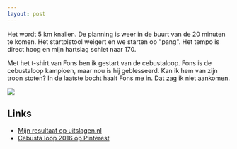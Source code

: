 ```yaml
---
layout: post
---
```


Het wordt 5 km knallen. De planning is weer in de buurt van de 20 minuten te komen. Het startpistool weigert en we starten op "pang". Het tempo is direct hoog en mijn hartslag schiet naar 170.

Met het t-shirt van Fons ben ik gestart van de cebustaloop. Fons is de cebustaloop kampioen, maar nou is hij geblesseerd. Kan ik hem van zijn troon stoten? In de laatste bocht haalt Fons me in. Dat zag ik niet aankomen.

![](https://s-media-cache-ak0.pinimg.com/564x/6a/86/c1/6a86c1ff5d72ff1b29bb43d9d0de1947.jpg)

## Links
* [Mijn resultaat op uitslagen.nl](http://uitslagen.nl/uitslag?id=2016051900482&tl=nl&zk=eric+tummers&taal=nl)
* [Cebusta loop 2016 op Pinterest](http://www.pinterest.com/erictummers/cebustaloop-2016/)